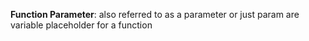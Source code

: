 **Function Parameter**: also referred to as a parameter or just param are variable placeholder for a function